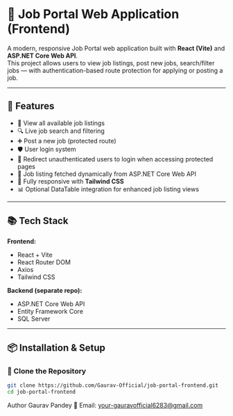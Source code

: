 # 📝 Job Portal Web Application (Frontend)

A modern, responsive Job Portal web application built with **React (Vite)** and **ASP.NET Core Web API**.  
This project allows users to view job listings, post new jobs, search/filter jobs — with authentication-based route protection for applying or posting a job.

---

## 🚀 Features

- 📄 View all available job listings
- 🔍 Live job search and filtering
- ➕ Post a new job (protected route)
- 🛡️ User login system
- 🚫 Redirect unauthenticated users to login when accessing protected pages
- 📃 Job listing fetched dynamically from ASP.NET Core Web API
- 📱 Fully responsive with **Tailwind CSS**
- 📊 Optional DataTable integration for enhanced job listing views

---

## 📚 Tech Stack

**Frontend:**

- React + Vite
- React Router DOM
- Axios
- Tailwind CSS

**Backend (separate repo):**

- ASP.NET Core Web API
- Entity Framework Core
- SQL Server

---

## 📦 Installation & Setup

### 🔧 Clone the Repository

```bash
git clone https://github.com/Gaurav-Official/job-portal-frontend.git
cd job-portal-frontend
```

Author
Gaurav Pandey
📧 Email: your-gauravofficial6283@gmail.com
